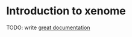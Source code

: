 # Introduction to xenome

TODO: write [great documentation](http://jacobian.org/writing/what-to-write/)
